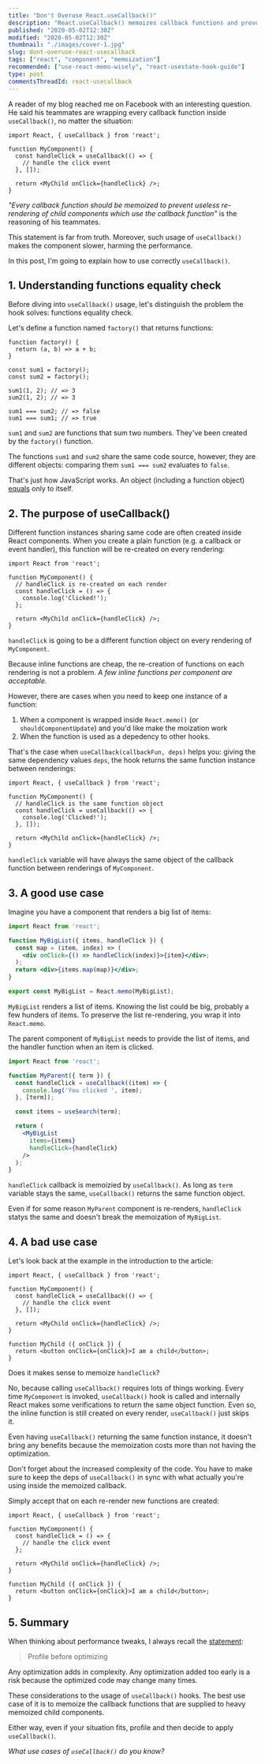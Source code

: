 ```yaml
---
title: "Don't Overuse React.useCallback()"
description: "React.useCallback() memoizes callback functions and prevents unnecessary re-rendering of child components."
published: "2020-05-02T12:30Z"
modified: "2020-05-02T12:30Z"
thumbnail: "./images/cover-1.jpg"
slug: dont-overuse-react-usecallback
tags: ["react", "component", "memoization"]
recommended: ["use-react-memo-wisely", "react-usestate-hook-guide"]
type: post
commentsThreadId: react-usecallback
---
```


A reader of my blog reached me on Facebook with an interesting question. He said his teammates are wrapping every callback function inside `useCallback()`, no matter the situation:

```jsx{4-6}
import React, { useCallback } from 'react';

function MyComponent() {
  const handleClick = useCallback(() => {
    // handle the click event
  }, []);

  return <MyChild onClick={handleClick} />;
}
```

*"Every callback function should be memoized to prevent useless re-rendering of child components which use the callback function"* is the reasoning of his teammates.   

This statement is far from truth. Moreover, such usage of `useCallback()` makes the component slower, harming the performance.    

In this post, I'm going to explain how to use correctly `useCallback()`.   

## 1. Understanding functions equality check

Before diving into `useCallback()` usage, let's distinguish the problem the hook solves: functions equality check.    

Let's define a function named `factory()` that returns functions: 

```javascript{11-12}
function factory() {
  return (a, b) => a + b;
}

const sum1 = factory();
const sum2 = factory();

sum1(1, 2); // => 3
sum2(1, 2); // => 3

sum1 === sum2; // => false
sum1 === sum1; // => true
```

`sum1` and `sum2` are functions that sum two numbers. They've been created by the `factory()` function.  

The functions `sum1` and `sum2` share the same code source, however, they are different objects: comparing them `sum1 === sum2` evaluates to `false`.  

That's just how JavaScript works. An object (including a function object) [equals](/the-legend-of-javascript-equality-operator/#the-identity-operator) only to itself.  

## 2. The purpose of useCallback()

Different function instances sharing same code are often created inside React components. When you create a plain function (e.g. a callback or event handler), this function will be re-created on every rendering:  

```jsx{5-7}
import React from 'react';

function MyComponent() {
  // handleClick is re-created on each render
  const handleClick = () => {
    console.log('Clicked!');
  };

  return <MyChild onClick={handleClick} />;
}
```

`handleClick` is going to be a different function object on every rendering of `MyComponent`.  

Because inline functions are cheap, the re-creation of functions on each rendering is not a problem. *A few inline functions per component are acceptable.*  

However, there are cases when you need to keep one instance of a function:

1. When a component is wrapped inside `React.memo()` (or `shouldComponentUpdate`) and you'd like make the moization work
2. When the function is used as a depedency to other hooks.  

That's the case when `useCallback(callbackFun, deps)` helps you: giving the same dependency values `deps`, the hook returns the same function instance between renderings:

```jsx{5-7}
import React, { useCallback } from 'react';

function MyComponent() {
  // handleClick is the same function object
  const handleClick = useCallback(() => {
    console.log('Clicked!');
  }, []);

  return <MyChild onClick={handleClick} />;
}
```

`handleClick` variable will have always the same object of the callback function between renderings of `MyComponent`. 

## 3. A good use case

Imagine you have a component that renders a big list of items:

```jsx
import React from 'react';

function MyBigList({ items, handleClick }) {
  const map = (item, index) => (
    <div onClick={() => handleClick(index)}>{item}</div>;
  );
  return <div>{items.map(map)}</div>;
}

export const MyBigList = React.memo(MyBigList);
```

`MyBigList` renders a list of items. Knowing the list could be big, probably a few hunders of items. To preserve the list re-rendering, you wrap it into `React.memo`.  

The parent component of `MyBigList` needs to provide the list of items, and the handler function when an item is clicked.  

```jsx
import React from 'react';

function MyParent({ term }) {
  const handleClick = useCallback((item) => {
    console.log('You clicked ', item);
  }, [term]);

  const items = useSearch(term);

  return (
    <MyBigList
      items={items}
      handleClick={handleClick}
    />
  );
}
```

`handleClick` callback is memoizied by `useCallback()`. As long as `term` variable stays the same, `useCallback()` returns the same function object.  

Even if for some reason `MyParent` component is re-renders, `handleClick` statys the same and doesn't break the memoization of `MyBigList`.

## 4. A bad use case

Let's look back at the example in the introduction to the article:

```jsx{4-6}
import React, { useCallback } from 'react';

function MyComponent() {
  const handleClick = useCallback(() => {
    // handle the click event
  }, []);

  return <MyChild onClick={handleClick} />;
}

function MyChild ({ onClick }) {
  return <button onClick={onClick}>I am a child</button>;
}

```

Does it makes sense to memoize `handleClick`?  

No, because calling `useCallback()` requires lots of things working. Every time `MyComponent` is invoked, `useCallback()` hook is called and internally React makes some verifications to return the same object function. Even so, the inline function is still created on every render, `useCallback()` just skips it.   

Even having `useCallback()` returning the same function instance, it doesn't bring any benefits because the memoization costs more than not having the optimization.  

Don't forget about the increased complexity of the code. You have to make sure to keep the deps of `useCallback()` in sync with what actually you're using inside the memoized callback.  

Simply accept that on each re-render new functions are created:

```jsx{4-6}
import React, { useCallback } from 'react';

function MyComponent() {
  const handleClick = () => {
    // handle the click event
  };

  return <MyChild onClick={handleClick} />;
}

function MyChild ({ onClick }) {
  return <button onClick={onClick}>I am a child</button>;
}
```

## 5. Summary

When thinking about performance tweaks, I always recall the [statement](https://wiki.c2.com/?ProfileBeforeOptimizing):

> Profile before optimizing

Any optimization adds in complexity. Any optimization added too early is a risk because the optimized code may change many times.  

These considerations to the usage  of `useCallback()` hooks. The best use case of it is to memoize the callback functions that are supplied to heavy memoized child components. 

Either way, even if your situation fits, profile and then decide to apply `useCallback()`.  

*What use cases of `useCallback()` do you know?*